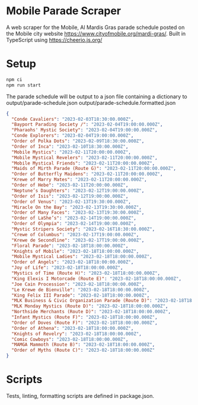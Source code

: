 # Mobile Parade Scraper

A web scraper for the Mobile, Al Mardis Gras parade schedule posted on the
Mobile city website https://www.cityofmobile.org/mardi-gras/. Built in
TypeScript using https://cheerio.js.org/

# Setup

```bash
npm ci
npm run start
```

The parade schedule will be output to a json file containing a dictionary to
output/parade-schedule.json
output/parade-schedule.formatted.json

```json
{
  "Conde Cavaliers": "2023-02-03T18:30:00.000Z",
  "Bayport Parading Society /": "2023-02-04T19:00:00.000Z",
  "Pharaohs' Mystic Society": "2023-02-04T19:00:00.000Z",
  "Conde Explorers": "2023-02-04T19:00:00.000Z",
  "Order of Polka Dots": "2023-02-09T18:30:00.000Z",
  "Order of Inca": "2023-02-10T18:30:00.000Z",
  "Mobile Mystics": "2023-02-11T20:00:00.000Z",
  "Mobile Mystical Revelers": "2023-02-11T20:00:00.000Z",
  "Mobile Mystical Friends": "2023-02-11T20:00:00.000Z",
  "Maids of Mirth Parade (Route G)": "2023-02-11T20:00:00.000Z",
  "Order of Butterfly Maidens": "2023-02-11T20:00:00.000Z",
  "Krewe of Marry Mates": "2023-02-11T20:00:00.000Z",
  "Order of Hebe": "2023-02-11T20:00:00.000Z",
  "Neptune’s Daughters": "2023-02-12T19:00:00.000Z",
  "Order of Isis": "2023-02-12T19:00:00.000Z",
  "Order of Venus": "2023-02-13T19:30:00.000Z",
  "Miracle On the Bay": "2023-02-13T19:30:00.000Z",
  "Order of Many Faces": "2023-02-13T19:30:00.000Z",
  "Order of LaShe’s": "2023-02-14T19:00:00.000Z",
  "Order of Olympia": "2023-02-14T19:00:00.000Z",
  "Mystic Stripers Society": "2023-02-16T18:30:00.000Z",
  "Crewe of Columbus": "2023-02-17T19:00:00.000Z",
  "Krewe de Secondline": "2023-02-17T19:00:00.000Z",
  "Floral Parade": "2023-02-18T18:00:00.000Z",
  "Knights of Mobile": "2023-02-18T18:00:00.000Z",
  "Mobile Mystical Ladies": "2023-02-18T18:00:00.000Z",
  "Order of Angels": "2023-02-18T18:00:00.000Z",
  "Joy of Life": "2023-02-18T18:00:00.000Z",
  "Mystics of Time (Route H)": "2023-02-18T18:00:00.000Z",
  "King Elexis I Motorcade (Route E)": "2023-02-18T18:00:00.000Z",
  "Joe Cain Procession": "2023-02-18T18:00:00.000Z",
  "Le Krewe de Bienville": "2023-02-18T18:00:00.000Z",
  "King Felix III Parade": "2023-02-18T18:00:00.000Z",
  "MLK Business & Civic Organization Parade (Route D)": "2023-02-18T18:00:00.000Z",
  "MLK Monday Mystics (Route D)": "2023-02-18T18:00:00.000Z",
  "Northside Merchants (Route D)": "2023-02-18T18:00:00.000Z",
  "Infant Mystics (Route F)": "2023-02-18T18:00:00.000Z",
  "Order of Doves (Route F)": "2023-02-18T18:00:00.000Z",
  "Order of Athena": "2023-02-18T18:00:00.000Z",
  "Knights of Revelry": "2023-02-18T18:00:00.000Z",
  "Comic Cowboys": "2023-02-18T18:00:00.000Z",
  "MAMGA Mammoth (Route B)": "2023-02-18T18:00:00.000Z",
  "Order of Myths (Route C)": "2023-02-18T18:00:00.000Z"
}
```

# Scripts

Tests, linting, formatting scripts are defined in package.json.
